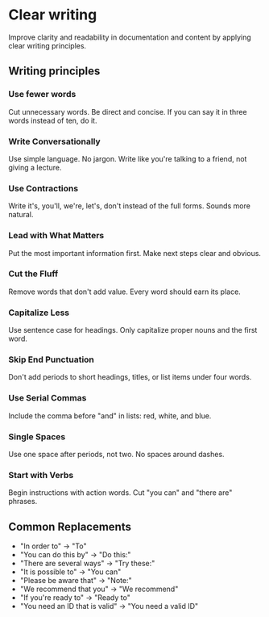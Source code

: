 # Clear writing

Improve clarity and readability in documentation and content by applying clear writing principles.

## Writing principles

### Use fewer words
Cut unnecessary words. Be direct and concise. If you can say it in three words instead of ten, do it.

### Write Conversationally
Use simple language. No jargon. Write like you're talking to a friend, not giving a lecture.

### Use Contractions
Write it's, you'll, we're, let's, don't instead of the full forms. Sounds more natural.

### Lead with What Matters
Put the most important information first. Make next steps clear and obvious.

### Cut the Fluff
Remove words that don't add value. Every word should earn its place.

### Capitalize Less
Use sentence case for headings. Only capitalize proper nouns and the first word.

### Skip End Punctuation
Don't add periods to short headings, titles, or list items under four words.

### Use Serial Commas
Include the comma before "and" in lists: red, white, and blue.

### Single Spaces
Use one space after periods, not two. No spaces around dashes.

### Start with Verbs
Begin instructions with action words. Cut "you can" and "there are" phrases.

## Common Replacements

- "In order to" → "To"
- "You can do this by" → "Do this:"
- "There are several ways" → "Try these:"
- "It is possible to" → "You can"
- "Please be aware that" → "Note:"
- "We recommend that you" → "We recommend"
- "If you're ready to" → "Ready to"
- "You need an ID that is valid" → "You need a valid ID"

